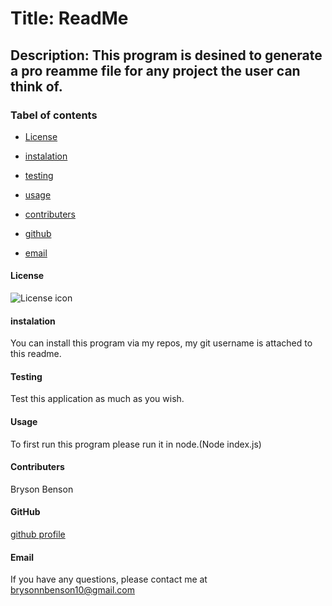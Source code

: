 
# Title: ReadMe

## Description: This program is desined to generate a pro reamme file for any project the user can think of.

### Tabel of contents

* [License](#license)

* [instalation](#instalation)

* [testing](#testing)

* [usage](#usage)

* [contributers](#contributers)

* [github](#github)

* [email](#email)

#### License
![License icon](https://img.shields.io/badge/license-NONE-blue.svg)

#### instalation
You can install this program via my repos, my git username is attached to this readme.

#### Testing
Test this application as much as you wish.

#### Usage
To first run this program please run it in node.(Node index.js)

#### Contributers
Bryson Benson

#### GitHub
[github profile](https://github.com/Firm-Tofu10)

#### Email
If you have any questions, please contact me at brysonnbenson10@gmail.com

